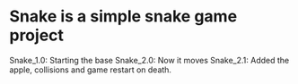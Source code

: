 # Snake is a simple snake game project

Snake_1.0: Starting the base
Snake_2.0: Now it moves
Snake_2.1: Added the apple, collisions and game restart on death.
